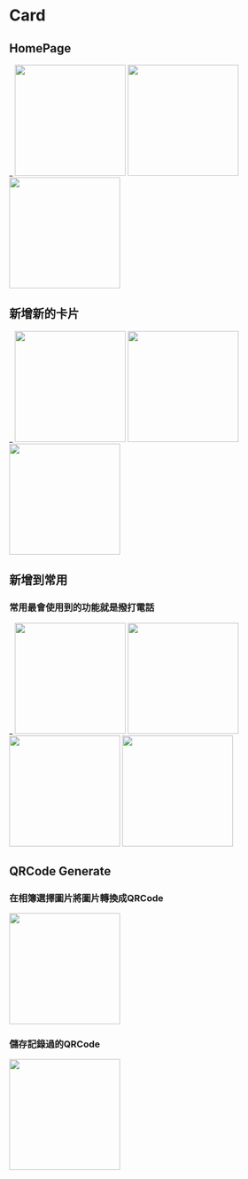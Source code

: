 # Card
## HomePage
_ 
<img src="https://i.imgur.com/3rviHq0.jpg" width="200px" >
<img src="https://i.imgur.com/XgBji5L.jpg" width="200px" >
<img src="https://i.imgur.com/JP2tFwn.gif" width="200px" >

## 新增新的卡片
_
<img src="https://i.imgur.com/dZk6bIB.jpg" width="200px" >
<img src="https://i.imgur.com/Am7Abwj.jpg" width="200px" >
<img src="https://i.imgur.com/GWFTBKz.gif" width="200px" >


## 新增到常用
### 常用最會使用到的功能就是撥打電話
_
<img src="https://i.imgur.com/FWwdGLW.gif" width="200px" >
<img src="https://i.imgur.com/oCfx9GP.png" width="200px" >
<img src="https://i.imgur.com/duFqig0.png" width="200px" >
<img src="https://i.imgur.com/0609jNV.gif" width="200px" >

## QRCode Generate
### 在相簿選擇圖片將圖片轉換成QRCode
<img src="https://i.imgur.com/7ZEGenQ.gif" width="200px" >


### 儲存記錄過的QRCode
<img src="https://i.imgur.com/PprLvPL.gif" width="200px" >


